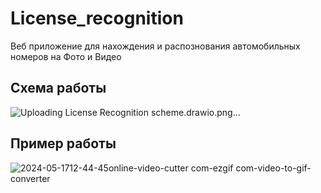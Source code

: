 # License_recognition
Веб приложение для нахождения и распознования автомобильных номеров на Фото и Видео
## Схема работы
![Uploading License Recognition scheme.drawio.png…]()
## Пример работы
![2024-05-1712-44-45online-video-cutter com-ezgif com-video-to-gif-converter](https://github.com/Neas1231/Licenses-recognition_Yolov9_EasyOCR/assets/120177610/27f18a39-3a79-4ce0-8a6e-d45f8d9e55a4)




